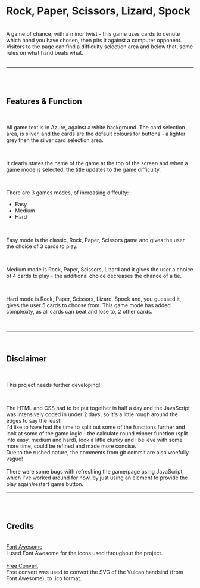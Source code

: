 # Rock, Paper, Scissors, Lizard, Spock

<br>
A game of chance, with a minor twist - this game uses cards to denote which hand you have chosen, then pits it against a computer opponent.
<br>
Visitors to the page can find a difficulty selection area and below that, some rules on what hand beats what.

<br>
<br>
<hr>
<br>
<br>

## Features & Function
<br>

All game text is in Azure, against a white background. The card selection area, is silver, and the cards are the default colours for buttons - a lighter grey then the silver card selection area.

<br>

It clearly states the name of the game at the top of the screen and when a game mode is selected, the title updates to the game difficulty.

<br>

There are 3 games modes, of increasing diffculty:
<br>
<ul>
<li>Easy</li>
<li>Medium</li>
<li>Hard</li>
</ul>

<br>

Easy mode is the classic, Rock, Paper, Scissors game and gives the user the choice of 3 cards to play.

<br>

Medium mode is Rock, Paper, Scissors, Lizard and it gives the user a choice of 4 cards to play - the additional choice decreases the chance of a tie.

<br>

Hard mode is Rock, Paper, Scissors, Lizard, Spock and, you guessed it, gives the user 5 cards to choose from. This game mode has added complexity, as all cards can beat and lose to, 2 other cards.

<br>

<hr>

<br>

## Disclaimer

<br>

This project needs further developing!

<br>

The HTML and CSS had to be put together in half a day and the JavaScript was intensively coded in under 2 days, so it's a little rough around the edges to say the least!
<br>
I'd like to have had the time to split out some of the functions further and look at some of the game logic - the calculate round winner function (split into easy, medium and hard), look a little clunky and I believe with some more time, could be refined and made more concise.
<br>
Due to the rushed nature, the comments from git commit are also woefully vague!
<br>
<br>
There were some bugs with refreshing the game/page using JavaScript, which I've worked around for now, by just using an <a> element to provide the play again/restart game button.
<br>
<hr>
<br>
<br>

## Credits

<br>
<a href="https://fontawesome.com/v6/icons/" target="_blank">Font Awesome</a>
<br>
I used Font Awesome for the icons used throughout the project.
<br>
<br>
<a href="https://www.freeconvert.com/svg-to-ico" tagret="_blank">Free Convert</a>
<br>
Free convert was used to convert the SVG of the Vulcan handsind (from Font Awesome), to .ico format.